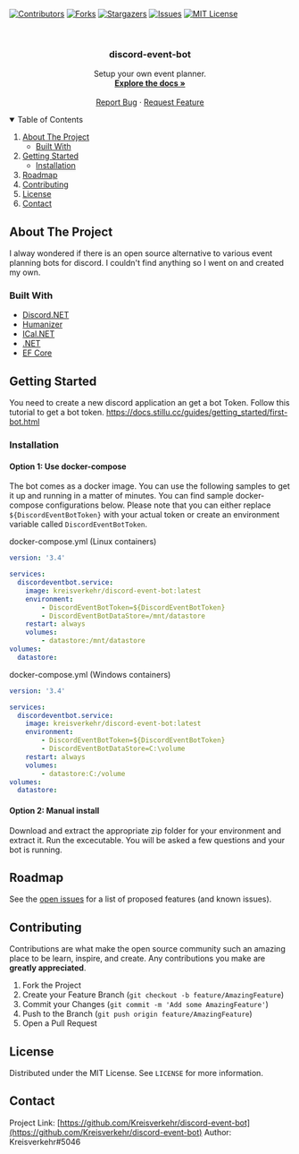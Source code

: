 <!--
*** Thanks for checking out the Best-README-Template. If you have a suggestion
*** that would make this better, please fork the repo and create a pull request
*** or simply open an issue with the tag "enhancement".
*** Thanks again! Now go create something AMAZING! :D
-->



<!-- PROJECT SHIELDS -->
<!--
*** I'm using markdown "reference style" links for readability.
*** Reference links are enclosed in brackets [ ] instead of parentheses ( ).
*** See the bottom of this document for the declaration of the reference variables
*** for contributors-url, forks-url, etc. This is an optional, concise syntax you may use.
*** https://www.markdownguide.org/basic-syntax/#reference-style-links
-->
[![Contributors][contributors-shield]][contributors-url]
[![Forks][forks-shield]][forks-url]
[![Stargazers][stars-shield]][stars-url]
[![Issues][issues-shield]][issues-url]
[![MIT License][license-shield]][license-url]



<!-- PROJECT LOGO -->
<br />
<p align="center">
  <!--<a href="https://github.com/othneildrew/Best-README-Template">
    <img src="images/logo.png" alt="Logo" width="80" height="80">
  </a>-->

  <h3 align="center">discord-event-bot</h3>

  <p align="center">
    Setup your own event planner.
    <br />
    <a href="https://github.com/Kreisverkehr/discord-event-bot"><strong>Explore the docs »</strong></a>
    <br />
    <br />
    <a href="https://github.com/Kreisverkehr/discord-event-bot/issues">Report Bug</a>
    ·
    <a href="https://github.com/Kreisverkehr/discord-event-bot/issues">Request Feature</a>
  </p>
</p>



<!-- TABLE OF CONTENTS -->
<details open="open">
  <summary>Table of Contents</summary>
  <ol>
    <li>
      <a href="#about-the-project">About The Project</a>
      <ul>
        <li><a href="#built-with">Built With</a></li>
      </ul>
    </li>
    <li>
      <a href="#getting-started">Getting Started</a>
      <ul>
        <li><a href="#installation">Installation</a></li>
      </ul>
    </li>
    <li><a href="#roadmap">Roadmap</a></li>
    <li><a href="#contributing">Contributing</a></li>
    <li><a href="#license">License</a></li>
    <li><a href="#contact">Contact</a></li>
  </ol>
</details>



<!-- ABOUT THE PROJECT -->
## About The Project

I alway wondered if there is an open source alternative to various event planning bots for discord. I couldn't find anything so I went on and created my own.

### Built With

* [Discord.NET](https://github.com/discord-net/Discord.Net)
* [Humanizer](https://github.com/Humanizr/Humanizer)
* [ICal.NET](https://github.com/rianjs/ical.net)
* [.NET](https://github.com/dotnet)
* [EF Core](https://docs.microsoft.com/ef/core/)

<!-- GETTING STARTED -->
## Getting Started

You need to create a new discord application an get a bot Token. Follow this tutorial to get a bot token.
https://docs.stillu.cc/guides/getting_started/first-bot.html

### Installation

#### Option 1: Use docker-compose

The bot comes as a docker image. You can use the following samples to get it up and running in a matter of minutes. You can find sample docker-compose configurations below. Please note that you can either replace `${DiscordEventBotToken}` with your actual token or create an environment variable called `DiscordEventBotToken`.

docker-compose.yml (Linux containers)
```yaml
version: '3.4'

services:
  discordeventbot.service:
    image: kreisverkehr/discord-event-bot:latest
    environment:
        - DiscordEventBotToken=${DiscordEventBotToken}
        - DiscordEventBotDataStore=/mnt/datastore
    restart: always
    volumes:
        - datastore:/mnt/datastore
volumes:
  datastore:
```

docker-compose.yml (Windows containers)
```yaml
version: '3.4'

services:
  discordeventbot.service:
    image: kreisverkehr/discord-event-bot:latest
    environment:
        - DiscordEventBotToken=${DiscordEventBotToken}
        - DiscordEventBotDataStore=C:\volume
    restart: always
    volumes:
        - datastore:C:/volume
volumes:
  datastore:
```

#### Option 2: Manual install

Download and extract the appropriate zip folder for your environment and extract it. Run the excecutable. You will be asked a few questions and your bot is running.

<!-- ROADMAP -->
## Roadmap

See the [open issues](https://github.com/Kreisverkehr/discord-event-bot/issues) for a list of proposed features (and known issues).

<!-- CONTRIBUTING -->
## Contributing

Contributions are what make the open source community such an amazing place to be learn, inspire, and create. Any contributions you make are **greatly appreciated**.

1. Fork the Project
2. Create your Feature Branch (`git checkout -b feature/AmazingFeature`)
3. Commit your Changes (`git commit -m 'Add some AmazingFeature'`)
4. Push to the Branch (`git push origin feature/AmazingFeature`)
5. Open a Pull Request

<!-- LICENSE -->
## License

Distributed under the MIT License. See `LICENSE` for more information.

<!-- CONTACT -->
## Contact

Project Link: [https://github.com/Kreisverkehr/discord-event-bot](https://github.com/Kreisverkehr/discord-event-bot)
Author: Kreisverkehr#5046 


<!-- MARKDOWN LINKS & IMAGES -->
<!-- https://www.markdownguide.org/basic-syntax/#reference-style-links -->
[contributors-shield]: https://img.shields.io/github/contributors/Kreisverkehr/discord-event-bot.svg?style=for-the-badge
[contributors-url]: https://github.com/Kreisverkehr/discord-event-bot/graphs/contributors
[forks-shield]: https://img.shields.io/github/forks/Kreisverkehr/discord-event-bot.svg?style=for-the-badge
[forks-url]: https://github.com/Kreisverkehr/discord-event-bot/network/members
[stars-shield]: https://img.shields.io/github/stars/Kreisverkehr/discord-event-bot.svg?style=for-the-badge
[stars-url]: https://github.com/Kreisverkehr/discord-event-bot/stargazers
[issues-shield]: https://img.shields.io/github/issues/Kreisverkehr/discord-event-bot.svg?style=for-the-badge
[issues-url]: https://github.com/Kreisverkehr/discord-event-bot/issues
[license-shield]: https://img.shields.io/github/license/Kreisverkehr/discord-event-bot.svg?style=for-the-badge
[license-url]: https://github.com/Kreisverkehr/discord-event-bot/blob/main/LICENSE
[product-screenshot]: images/Homepage.png
